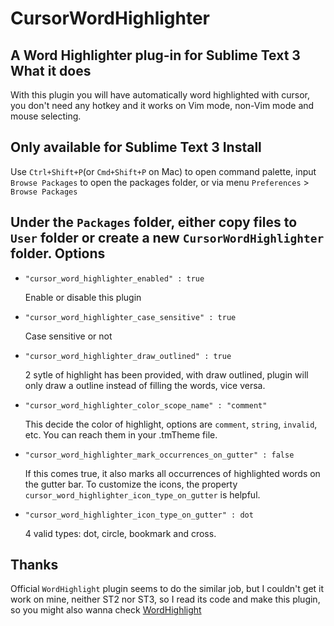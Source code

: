 CursorWordHighlighter
=====================

A Word Highlighter plug-in for Sublime Text 3
What it does
------------
With this plugin you will have automatically word highlighted with cursor, you don't need any hotkey and it works on Vim mode, non-Vim mode and mouse selecting.

Only available for Sublime Text 3
Install
-------
Use `Ctrl+Shift+P`(or `Cmd+Shift+P` on Mac) to open command palette, input `Browse Packages` to open the packages folder, or via menu `Preferences` > `Browse Packages`

Under the `Packages` folder, either copy files to `User` folder or create a new `CursorWordHighlighter` folder.
Options
-------
*   `"cursor_word_highlighter_enabled" : true`

    Enable or disable this plugin
*	`"cursor_word_highlighter_case_sensitive" : true`

	Case sensitive or not
*	`"cursor_word_highlighter_draw_outlined" : true`

	2 sytle of highlight has been provided, with draw outlined, plugin will only draw a outline instead of filling the words, vice versa.
*	`"cursor_word_highlighter_color_scope_name" : "comment"`

    This decide the color of highlight, options are `comment`, `string`, `invalid`, etc. You can reach them in your .tmTheme file.
*	`"cursor_word_highlighter_mark_occurrences_on_gutter" : false`

	If this comes true, it also marks all occurrences of highlighted words on the gutter bar.
	To customize the icons, the property `cursor_word_highlighter_icon_type_on_gutter` is helpful.

*	`"cursor_word_highlighter_icon_type_on_gutter" : dot`

	4 valid types: dot, circle, bookmark and cross.

Thanks
-------
Official `WordHighlight` plugin seems to do the similar job, but I couldn't get it work on mine, neither ST2 nor ST3, so I read its code and make this plugin, so you might also wanna check [WordHighlight][1]


  [1]: https://github.com/SublimeText/WordHighlight
